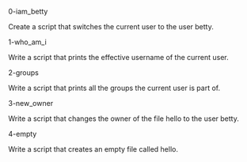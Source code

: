 0-iam_betty

Create a script that switches the current user to the user betty.

1-who_am_i

Write a script that prints the effective username of the current user.

2-groups

Write a script that prints all the groups the current user is part of.

3-new_owner

Write a script that changes the owner of the file hello to the user betty.

4-empty

Write a script that creates an empty file called hello.


